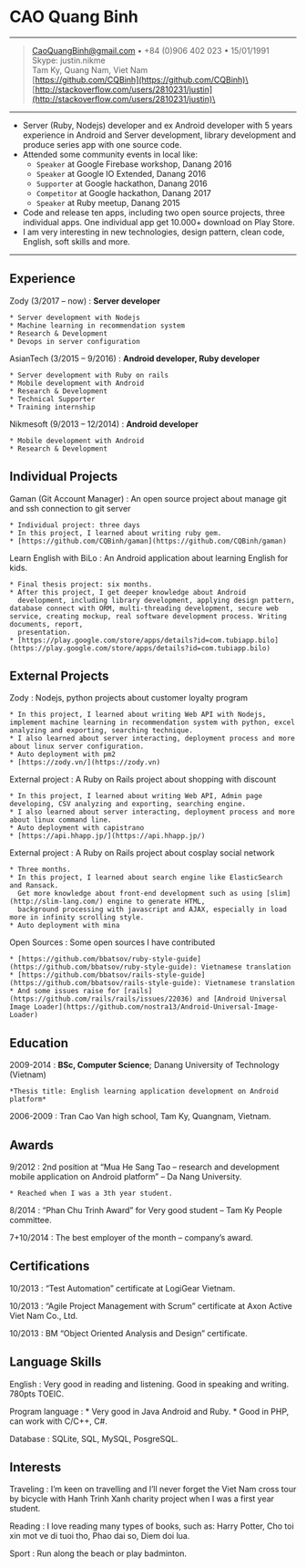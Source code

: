 
CAO Quang Binh
============
----

> <CaoQuangBinh@gmail.com> • +84 (0)906 402 023 • 15/01/1991\
> Skype: justin.nikme\
> Tam Ky, Quang Nam, Viet Nam\
> [https://github.com/CQBinh](https://github.com/CQBinh)\
> [http://stackoverflow.com/users/2810231/justin](http://stackoverflow.com/users/2810231/justin)\

----

- Server (Ruby, Nodejs) developer and ex Android developer with 5 years experience in Android and Server development, library development and produce series app with one source code.
- Attended some community events in local like:
	- `Speaker` at Google Firebase workshop, Danang 2016
	- `Speaker` at Google IO Extended, Danang 2016
	- `Supporter` at Google hackathon, Danang 2016
	- `Competitor` at Google hackathon, Danang 2017
	- `Speaker` at Ruby meetup, Danang 2015
- Code and release ten apps, including two open source projects, three individual apps. One individual app get 10.000+ download on Play Store.
- I am very interesting in new technologies, design pattern, clean code, English, soft skills and more.

----

Experience
----------

Zody (3/2017 – now)
:   **Server developer**

    * Server development with Nodejs
    * Machine learning in recommendation system
    * Research & Development
    * Devops in server configuration

AsianTech (3/2015 – 9/2016)
:   **Android developer, Ruby developer**

    * Server development with Ruby on rails
    * Mobile development with Android
    * Research & Development
    * Technical Supporter
    * Training internship

Nikmesoft (9/2013 – 12/2014)
:   **Android developer**

    * Mobile development with Android
    * Research & Development

Individual Projects
-------------------

Gaman (Git Account Manager)
:   An open source project about manage git and ssh connection to git server

    * Individual project: three days
    * In this project, I learned about writing ruby gem.
    * [https://github.com/CQBinh/gaman](https://github.com/CQBinh/gaman)

Learn English with BiLo
:   An Android application about learning English for kids.

    * Final thesis project: six months.
    * After this project, I get deeper knowledge about Android
      development, including library development, applying design pattern, database connect with ORM, multi-threading development, secure web service, creating mockup, real software development process. Writing documents, report,
      presentation.
    * [https://play.google.com/store/apps/details?id=com.tubiapp.bilo](https://play.google.com/store/apps/details?id=com.tubiapp.bilo)

External Projects
-----------------

Zody
:   Nodejs, python projects about customer loyalty program

    * In this project, I learned about writing Web API with Nodejs, implement machine learning in recommendation system with python, excel analyzing and exporting, searching technique.
    * I also learned about server interacting, deployment process and more about linux server configuration.
    * Auto deployment with pm2
    * [https://zody.vn/](https://zody.vn)
    
External project
:   A Ruby on Rails project about shopping with discount

    * In this project, I learned about writing Web API, Admin page developing, CSV analyzing and exporting, searching engine.
    * I also learned about server interacting, deployment process and more about linux command line.
    * Auto deployment with capistrano
    * [https://api.hhapp.jp/](https://api.hhapp.jp/)

External project
:   A Ruby on Rails project about cosplay social network

    * Three months.
    * In this project, I learned about search engine like ElasticSearch and Ransack.
      Get more knowledge about front-end development such as using [slim](http://slim-lang.com/) engine to generate HTML,
      background processing with javascript and AJAX, especially in load more in infinity scrolling style.
    * Auto deployment with mina


Open Sources
:   Some open sources I have contributed

    * [https://github.com/bbatsov/ruby-style-guide](https://github.com/bbatsov/ruby-style-guide): Vietnamese translation
    * [https://github.com/bbatsov/rails-style-guide](https://github.com/bbatsov/rails-style-guide): Vietnamese translation
    * And some issues raise for [rails](https://github.com/rails/rails/issues/22036) and [Android Universal Image Loader](https://github.com/nostra13/Android-Universal-Image-Loader)

Education
---------

2009-2014
:   **BSc, Computer Science**; Danang University of Technology (Vietnam)

    *Thesis title: English learning application development on Android platform*

2006-2009
:   Tran Cao Van high school, Tam Ky, Quangnam, Vietnam.

Awards
------
9/2012
:   2nd position at “Mua He Sang Tao – research and development mobile application on Android platform” – Da Nang University.

    * Reached when I was a 3th year student.

8/2014
:   “Phan Chu Trinh Award” for Very good student – Tam Ky People committee.

7+10/2014
:   The best employer of the month – company’s award.

Certifications
--------------

10/2013
:   “Test Automation” certificate at LogiGear Vietnam.

10/2013
:   “Agile Project Management with Scrum” certificate at Axon Active Viet Nam Co., Ltd.

10/2013
:   BM “Object Oriented Analysis and Design” certificate.

Language Skills
---------------

English
:   Very good in reading and listening. Good in speaking and writing. 780pts TOEIC.

Program language
:   * Very good in Java Android and Ruby.
    * Good in PHP, can work with C/C++, C#.

Database
:   SQLite, SQL, MySQL, PosgreSQL.

Interests
---------

Traveling
:   I’m keen on travelling and I’ll never forget the Viet Nam cross tour by bicycle with Hanh Trinh Xanh charity project when I was a first year student.

Reading
:   I love reading many types of books, such as: Harry Potter, Cho toi xin mot ve di tuoi tho, Phao dai so, Diem doi lua.

Sport
:   Run along the beach or play badminton.
